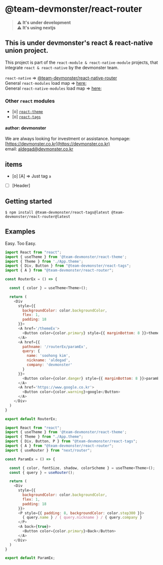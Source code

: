 # @team-devmonster/react-router

> :warning: **It's under development**<br>
> :warning: **It's using nextjs**

## This is under devmonster's react & react-native union project.

This project is part of the `react-module & react-native-module` projects, that integrate `react & react-native` by the devmonster team.<br><br>
`react-native` => [@team-devmonster/react-native-router](https://www.npmjs.com/package/@team-devmonster/react-native-router)<br>
General `react-modules` load map => [here](https://github.com/team-devmonster/react-modules);<br>
General `react-native-modules` load map => [here](https://github.com/team-devmonster/react-native-modules);

### Other `react` modules

- [o] [`react-theme`](https://www.npmjs.com/package/@team-devmonster/react-theme)
- [o] [`react-tags`](https://www.npmjs.com/package/@team-devmonster/react-tags)

#### author: devmonster

We are always looking for investment or assistance.
hompage: [https://devmonster.co.kr](https://devmonster.co.kr)<br>
email: [aldegad@devmonster.co.kr](mailto:aldegad@devmonster.co.kr)

## items

- [o] [A] => Just tag `a`
- [ ] [Header]

## Getting started

`$ npm install @team-devmonster/react-tags@latest @team-devmonster/react-router@latest`


## Examples

Easy. Too Easy.

```javascript
import React from "react";
import { useTheme } from '@team-devmonster/react-theme';
import { Theme } from './App.theme';
import { Div, Button } from "@team-devmonster/react-tags";
import { A } from "@team-devmonster/react-router";

const RouterEx = () => {

  const { color } = useTheme<Theme>();

  return (
    <Div
      style={{
        backgroundColor: color.backgroundColor,
        flex: 1,
        padding: 18
      }}>
      <A href='/themeEx'>
        <Button color={color.primary} style={{ marginBottom: 8 }}>themeEx</Button>
      </A>
      <A href={{
        pathname: '/routerEx/paramEx',
        query: {
          name: 'soohong kim',
          nickname: 'aldegad',
          company: 'devmonster'
        }
      }}>
        <Button color={color.danger} style={{ marginBottom: 8 }}>paramEx</Button>
      </A>
      <A href='https://www.google.co.kr'>
        <Button color={color.warning}>google</Button>
      </A>
    </Div>
  )
}

export default RouterEx;
```

```javascript
import React from "react";
import { useTheme } from '@team-devmonster/react-theme';
import { Theme } from "./App.theme";
import { Div, Button, P } from "@team-devmonster/react-tags";
import { A } from "@team-devmonster/react-router";
import { useRouter } from "next/router";

const ParamEx = () => {

  const { color, fontSize, shadow, colorScheme } = useTheme<Theme>();
  const { query } = useRouter();

  return (
    <Div
      style={{
        backgroundColor: color.backgroundColor,
        flex: 1,
        padding: 18
      }}>
      <P style={{ padding: 8, backgroundColor: color.step300 }}>
        { query.name } / { query.nickname } / { query.company }
      </P>
      <A back={true}>
        <Button color={color.primary}>Back</Button>
      </A>
    </Div>
  )
}

export default ParamEx;
```